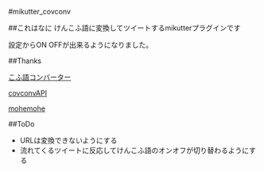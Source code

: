 #mikutter_covconv

##これはなに
けんこふ語に変換してツイートするmikutterプラグインです 

設定からON OFFが出来るようになりました。

##Thanks

[こふ語コンバーター](http://ghippos.net/special/kovlang.php)

[covconvAPI](http://api.ghippos.net/covconv/)

[mohemohe](https://github.com/mohemohe/)

##ToDo

* URLは変換できないようにする
* 流れてくるツイートに反応してけんこふ語のオンオフが切り替わるようにする





